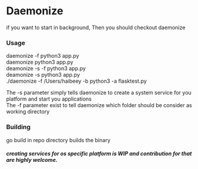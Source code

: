 #  Daemonize
if you want to start in  background, Then you should checkout daemonize  

###  Usage  
daemonize -f python3 app.py  
daemonize python3 app.py  
deamonize -s -f python3 app.py  
deamonize -s python3 app.py  
 ./daemonize -f /Users/haibeey -b python3 -a flasktest.py  

The -s parameter simply tells daemonize to create a system service for you platform and start you applications  
The -f parameter exist to tell daemonize which folder should be consider as working directory  

###  Building  
go build in repo directory builds the binary

#####  creating services for os specific platform is WIP and contribution for that are highly welcome.